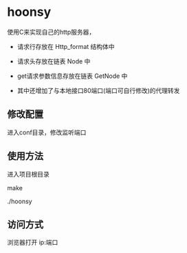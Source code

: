 hoonsy
===============

使用C来实现自己的http服务器，

+ 请求行存放在 Http_format 结构体中

+ 请求头存放在链表 Node 中

+ get请求参数信息存放在链表 GetNode 中

+ 其中还增加了与本地接口80端口(端口可自行修改)的代理转发


## 修改配置

进入conf目录，修改监听端口


## 使用方法

进入项目根目录 


make

./hoonsy


## 访问方式  
浏览器打开  ip:端口


